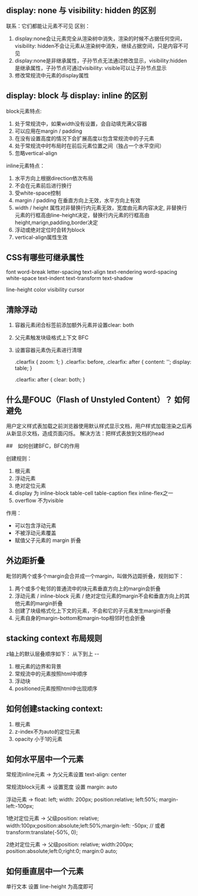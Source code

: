 ## display: none 与 visibility: hidden 的区别

联系：它们都能让元素不可见
区别：
1. display:none会让元素完全从渲染树中消失，渲染的时候不占据任何空间，visibility: hidden不会让元素从渲染树中消失，继续占据空间，只是内容不可见
2. display:none是非继承属性，子孙节点无法通过修改显示，visibility:hidden是继承属性，子孙节点可通过visibility: visible可以让子孙节点显示
3. 修改常规流中元素的display属性

## display: block 与 display: inline 的区别

block元素特点:

1. 处于常规流中，如果width没有设置，会自动填充满父容器
2. 可以应用在margin / padding
3. 在没有设置高度的情况下会扩展高度以包含常规流中的子元素
4. 处于常规流中时布局时在前后元素位置之间（独占一个水平空间）
5. 忽略vertical-align

inline元素特点：

1. 水平方向上根据direction依次布局
2. 不会在元素前后进行换行
3. 受white-space控制
4. margin / padding 在垂直方向上无效，水平方向上有效
5. width / height 属性对非替换行内元素无效，宽度由元素内容决定, 非替换行元素的行框高由line-height决定，替换行内元素的行框高由height,marign,padding,border决定
6. 浮动或绝对定位时会转为block
7. vertical-align属性生效

## CSS有哪些可继承属性

font
word-break
letter-spacing
text-align
text-rendering
word-spacing
white-space
text-indent
text-transform
text-shadow

line-height
color
visibility
cursor

## 清除浮动

1. 容器元素闭合标签前添加额外元素并设置clear: both
2. 父元素触发块级格式上下文 BFC
3. 设置容器元素伪元素进行清理

    .clearfix {
      zoom: 1; 
    }
    .clearfix: before, 
    .clearfix: after {
      content: '';
      display: table;
    }

    .clearfix: after {
      clear: both;
    } 

## 什么是FOUC（Flash of Unstyled Content）？ 如何避免

用户定义样式表加载之前浏览器使用默认样式显示文档，用户样式加载渲染之后再从新显示文档，造成页面闪烁。
解决方法：把样式表放到文档的head

##　如何创建BFC，BFC的作用

创建规则：

1. 根元素
2. 浮动元素
3. 绝对定位元素
4. display 为 inline-block table-cell table-caption flex inline-flex之一
5. overflow 不为visible

作用： 
* 可以包含浮动元素
* 不被浮动元素覆盖
* 赋值父子元素的 margin 折叠

## 外边距折叠

毗邻的两个或多个margin会合并成一个margin，叫做外边距折叠，规则如下：

1. 两个或多个毗邻的普通流中的块元素垂直方向上的margin会折叠
2. 浮动元素 / inline-block 元素 / 绝对定位元素的margin不会和垂直方向上的其他元素的margin折叠
3. 创建了块级格式化上下文的元素，不会和它的子元素发生margin折叠
4. 元素自身的margin-bottom和margin-top相邻时也会折叠

## stacking context 布局规则

z轴上的默认层叠顺序如下： 从下到上 -- 

1. 根元素的边界和背景
2. 常规流中的元素按照html中顺序
3. 浮动块
4. positioned元素按照html中出现顺序

## 如何创建stacking context:

1. 根元素
2. z-index不为auto的定位元素
3. opacity 小于1的元素

## 如何水平居中一个元素

常规流inline元素 -> 为父元素设置 text-align: center

常规流block元素  -> 设置宽度  设置 margin: auto

浮动元素         -> float: left; width: 200px; position:relative; left:50%; margin-left:-100px;

1绝对定位元素    -> 父级position: relative; width:100px;position:absolute;left:50%;margin-left: -50px; // 或者 transform:translate(-50%, 0);

2绝对定位元素    -> 父级position: relative; width:200px; position:absolute;left:0;right:0; margin:0 auto; 


## 如何垂直居中一个元素

单行文本
  设置 line-height 为高度即可

